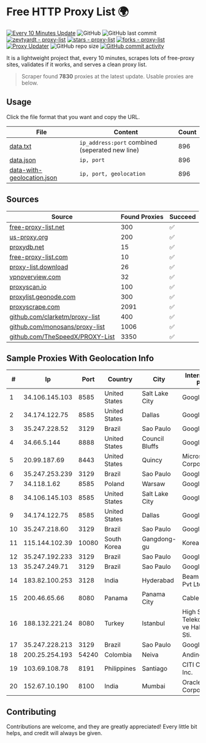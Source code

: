 
# Free HTTP Proxy List 🌍

[![Every 10 Minutes Update](https://github.com/mertguvencli/http-proxy-list/actions/workflows/main.yml/badge.svg?branch=main)](https://github.com/mertguvencli/http-proxy-list/actions/workflows/main.yml)
![GitHub](https://img.shields.io/github/license/mertguvencli/http-proxy-list)
![GitHub last commit](https://img.shields.io/github/last-commit/mertguvencli/http-proxy-list)
[![zevtyardt - proxy-list](https://img.shields.io/static/v1?label=zevtyardt&message=proxy-list&color=blue&logo=github)](https://github.com/zevtyardt/proxy-list "Go to GitHub repo")
[![stars - proxy-list](https://img.shields.io/github/stars/zevtyardt/proxy-list?style=social)](https://github.com/zevtyardt/proxy-list)
[![forks - proxy-list](https://img.shields.io/github/forks/zevtyardt/proxy-list?style=social)](https://github.com/zevtyardt/proxy-list)
[![Proxy Updater](https://github.com/zevtyardt/proxy-list/workflows/Proxy%20Updater/badge.svg)](https://github.com/zevtyardt/proxy-list/actions?query=workflow:"Proxy+Updater")
![GitHub repo size](https://img.shields.io/github/repo-size/zevtyardt/proxy-list)
[![GitHub commit activity](https://img.shields.io/github/commit-activity/m/zevtyardt/proxy-list?logo=commits)](https://github.com/zevtyardt/proxy-list/commits/main)

It is a lightweight project that, every 10 minutes, scrapes lots of free-proxy sites, validates if it works, and serves a clean proxy list.

> Scraper found **7830** proxies at the latest update. Usable proxies are below.

## Usage

Click the file format that you want and copy the URL.

|File|Content|Count|
|----|-------|-----|
|[data.txt](https://raw.githubusercontent.com/mertguvencli/http-proxy-list/main/proxy-list/data.txt)|`ip_address:port` combined (seperated new line)|896|
|[data.json](https://raw.githubusercontent.com/mertguvencli/http-proxy-list/main/proxy-list/data.json)|`ip, port`|896|
|[data-with-geolocation.json](https://raw.githubusercontent.com/mertguvencli/http-proxy-list/main/proxy-list/data-with-geolocation.json)|`ip, port, geolocation`|896|

## Sources

|Source|Found Proxies|Succeed|
|------|-------------|-------|
|[free-proxy-list.net](https://free-proxy-list.net)|300|✅|
|[us-proxy.org](https://www.us-proxy.org)|200|✅|
|[proxydb.net](http://proxydb.net)|15|✅|
|[free-proxy-list.com](https://free-proxy-list.com/?page=&port=&type%5B%5D=http&type%5B%5D=https&up_time=0&search=Search)|10|✅|
|[proxy-list.download](https://www.proxy-list.download/HTTP)|26|✅|
|[vpnoverview.com](https://vpnoverview.com/privacy/anonymous-browsing/free-proxy-servers)|32|✅|
|[proxyscan.io](https://www.proxyscan.io)|100|✅|
|[proxylist.geonode.com](https://proxylist.geonode.com/api/proxy-list?limit=300&page=1&sort_by=lastChecked&sort_type=desc&protocols=http,https)|300|✅|
|[proxyscrape.com](https://api.proxyscrape.com/v2/?request=displayproxies&protocol=http&timeout=10000&country=all&ssl=all&anonymity=all)|2091|✅|
|[github.com/clarketm/proxy-list](https://raw.githubusercontent.com/clarketm/proxy-list/master/proxy-list-raw.txt)|400|✅|
|[github.com/monosans/proxy-list](https://raw.githubusercontent.com/monosans/proxy-list/main/proxies/http.txt)|1006|✅|
|[github.com/TheSpeedX/PROXY-List](https://raw.githubusercontent.com/TheSpeedX/PROXY-List/master/http.txt)|3350|✅|


## Sample Proxies With Geolocation Info

|#|Ip|Port|Country|City|Internet Service Provider|
|-|--|----|-------|----|-------------------------|
|1|34.106.145.103|8585|United States|Salt Lake City|Google LLC|
|2|34.174.122.75|8585|United States|Dallas|Google LLC|
|3|35.247.228.52|3129|Brazil|Sao Paulo|Google LLC|
|4|34.66.5.144|8888|United States|Council Bluffs|Google LLC|
|5|20.99.187.69|8443|United States|Quincy|Microsoft Corporation|
|6|35.247.253.239|3129|Brazil|Sao Paulo|Google LLC|
|7|34.118.1.62|8585|Poland|Warsaw|Google LLC|
|8|34.106.145.103|8585|United States|Salt Lake City|Google LLC|
|9|34.174.122.75|8585|United States|Dallas|Google LLC|
|10|35.247.218.60|3129|Brazil|Sao Paulo|Google LLC|
|11|115.144.102.39|10080|South Korea|Gangdong-gu|Korea Telecom|
|12|35.247.192.233|3129|Brazil|Sao Paulo|Google LLC|
|13|35.247.249.71|3129|Brazil|Sao Paulo|Google LLC|
|14|183.82.100.253|3128|India|Hyderabad|Beam Telecom Pvt Ltd|
|15|200.46.65.66|8080|Panama|Panama City|Cable Onda|
|16|188.132.221.24|8080|Turkey|Istanbul|High Speed Telekomunikasyon ve Hab. Hiz. Ltd. Sti.|
|17|35.247.228.213|3129|Brazil|Sao Paulo|Google LLC|
|18|200.25.254.193|54240|Colombia|Neiva|Andinet ON Line|
|19|103.69.108.78|8191|Philippines|Santiago|CITI Cableworld Inc.|
|20|152.67.10.190|8100|India|Mumbai|Oracle Corporation|



## Contributing

Contributions are welcome, and they are greatly appreciated! Every
little bit helps, and credit will always be given.

